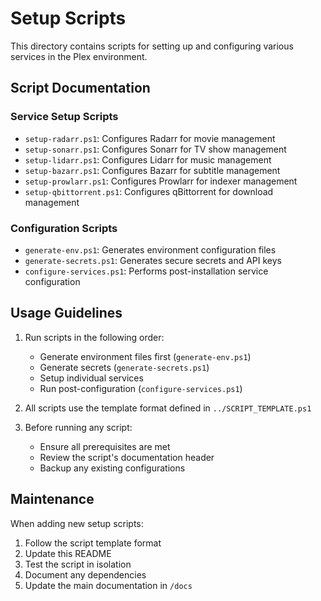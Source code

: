 # Setup Scripts

This directory contains scripts for setting up and configuring various services in the Plex environment.

## Script Documentation

### Service Setup Scripts
- `setup-radarr.ps1`: Configures Radarr for movie management
- `setup-sonarr.ps1`: Configures Sonarr for TV show management
- `setup-lidarr.ps1`: Configures Lidarr for music management
- `setup-bazarr.ps1`: Configures Bazarr for subtitle management
- `setup-prowlarr.ps1`: Configures Prowlarr for indexer management
- `setup-qbittorrent.ps1`: Configures qBittorrent for download management

### Configuration Scripts
- `generate-env.ps1`: Generates environment configuration files
- `generate-secrets.ps1`: Generates secure secrets and API keys
- `configure-services.ps1`: Performs post-installation service configuration

## Usage Guidelines

1. Run scripts in the following order:
   - Generate environment files first (`generate-env.ps1`)
   - Generate secrets (`generate-secrets.ps1`)
   - Setup individual services
   - Run post-configuration (`configure-services.ps1`)

2. All scripts use the template format defined in `../SCRIPT_TEMPLATE.ps1`

3. Before running any script:
   - Ensure all prerequisites are met
   - Review the script's documentation header
   - Backup any existing configurations

## Maintenance

When adding new setup scripts:
1. Follow the script template format
2. Update this README
3. Test the script in isolation
4. Document any dependencies
5. Update the main documentation in `/docs`